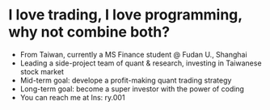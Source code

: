 # I love trading, I love programming, why not combine both?
- From Taiwan, currently a MS Finance student @ Fudan U., Shanghai
- Leading a side-project team of quant & research, investing in Taiwanese stock market
- Mid-term goal: develope a profit-making quant trading strategy
- Long-term goal: become a super investor with the power of coding
- You can reach me at Ins: ry.001
